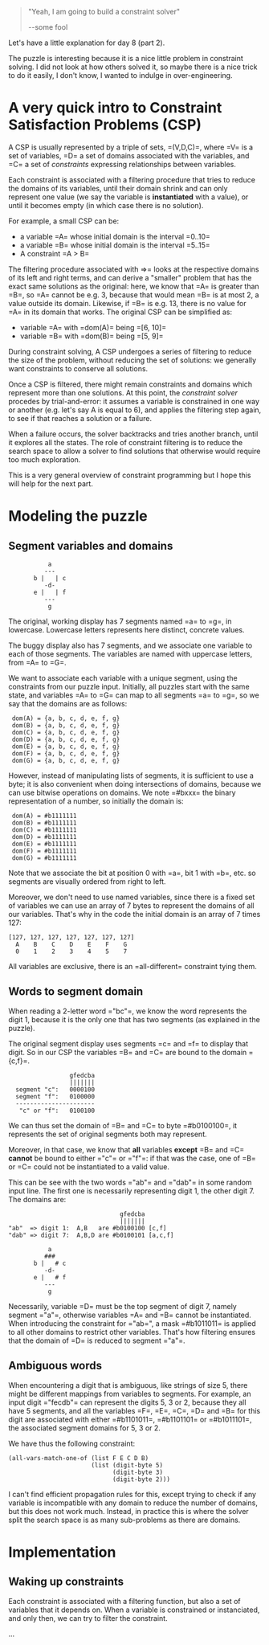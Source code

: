 >
> "Yeah, I am going to build a constraint solver"
>
>  --some fool
>

Let's have a little explanation for day 8 (part 2).

The puzzle is interesting because it is a nice little problem in
constraint solving. I did not look at how others solved it, so maybe
there is a nice trick to do it easily, I don't know, I wanted to
indulge in over-engineering.

# A very quick intro to Constraint Satisfaction Problems (CSP)

A CSP is usually represented by a triple of sets, =(V,D,C)=, where =V=
is a set of variables, =D= a set of domains associated with the
variables, and =C= a set of *constraints* expressing relationships
between variables.

Each constraint is associated with a filtering procedure that tries to
reduce the domains of its variables, until their domain shrink and can
only represent one value (we say the variable is **instantiated** with
a value), or until it becomes empty (in which case there is no
solution).

For example, a small CSP can be:

- a variable =A= whose initial domain is the interval =0..10=
- a variable =B= whose initial domain is the interval =5..15=
- A constraint =A > B=

The filtering procedure associated with =>= looks at the respective
domains of its left and right terms, and can derive a "smaller"
problem that has the exact same solutions as the original: here, we
know that =A= is greater than =B=, so =A= cannot be e.g. 3, because
that would mean =B= is at most 2, a value outside its domain.
Likewise, if =B= is e.g. 13, there is no value for =A= in its domain
that works. The original CSP can be simplified as:

- variable =A= with =dom(A)= being =[6, 10]=
- variable =B= with =dom(B)= being =[5, 9]=

During constraint solving, A CSP undergoes a series of filtering to
reduce the size of the problem, without reducing the set of solutions:
we generally want constraints to conserve all solutions.

Once a CSP is filtered, there might remain constraints and domains
which represent more than one solutions. At this point, the
*constraint solver* procedes by trial-and-error: it assumes a variable
is constrained in one way or another (e.g. let's say A is equal to 6),
and applies the filtering step again, to see if that reaches a
solution or a failure.

When a failure occurs, the solver backtracks and tries another branch,
until it explores all the states. The role of constraint filtering is
to reduce the search space to allow a solver to find solutions that
otherwise would require too much exploration.

This is a very general overview of constraint programming but I hope
this will help for the next part.

# Modeling the puzzle

## Segment variables and domains

               a
              ---
           b |   | c
              -d-
           e |   | f
              ---
               g

The original, working display has 7 segments named =a= to =g=, in
lowercase. Lowercase letters represents here distinct, concrete
values.

The buggy display also has 7 segments, and we associate one variable
to each of those segments. The variables are named with uppercase
letters, from =A= to =G=.

We want to associate each variable with a unique segment, using the
constraints from our puzzle input. Initially, all puzzles start with
the same state, and variables =A= to =G= can map to all segments =a=
to =g=, so we say that the domains are as follows:

     dom(A) = {a, b, c, d, e, f, g}
     dom(B) = {a, b, c, d, e, f, g}
     dom(C) = {a, b, c, d, e, f, g}
     dom(D) = {a, b, c, d, e, f, g}
     dom(E) = {a, b, c, d, e, f, g}
     dom(F) = {a, b, c, d, e, f, g}
     dom(G) = {a, b, c, d, e, f, g}

However, instead of manipulating lists of segments, it is sufficient
to use a byte; it is also convenient when doing intersections of
domains, because we can use bitwise operations on domains. We note
=#bxxx= the binary representation of a number, so initially the domain
is:

     dom(A) = #b1111111
     dom(B) = #b1111111
     dom(C) = #b1111111
     dom(D) = #b1111111
     dom(E) = #b1111111
     dom(F) = #b1111111
     dom(G) = #b1111111

Note that we associate the bit at position 0 with =a=, bit 1 with =b=,
etc. so segments are visually ordered from right to left.

Moreover, we don't need to use named variables, since there is a fixed
set of variables we can use an array of 7 bytes to represent the
domains of all our variables. That's why in the code the initial
domain is an array of 7 times 127:

    [127, 127, 127, 127, 127, 127, 127]
      A    B    C    D    E    F    G
      0    1    2    3    4    5    7

All variables are exclusive, there is an =all-different= constraint
tying them.

## Words to segment domain

When reading a 2-letter word ="bc"=, we know the word represents the
digit 1, because it is the only one that has two segments (as
explained in the puzzle).

The original segment display uses segments =c= and =f= to display that
digit. So in our CSP the variables =B= and =C= are bound to the domain
={c,f}=.

                     gfedcba
                     |||||||
      segment "c":   0000100
      segment "f":   0100000
      ----------------------
       "c" or "f":   0100100 

We can thus set the domain of =B= and =C= to byte =#b0100100=, it
represents the set of original segments both may represent.

Moreover, in that case, we know that **all** variables **except** =B=
and =C= **cannot** be bound to either ="c"= or ="f"=: if that was the
case, one of =B= or =C= could not be instantiated to a valid value.

This can be see with the two words ="ab"= and ="dab"= in some random
input line. The first one is necessarily representing digit 1, the
other digit 7. The domains are:

                                   gfedcba
                                   |||||||
    "ab"  => digit 1:  A,B   are #b0100100 [c,f]
    "dab" => digit 7:  A,B,D are #b0100101 [a,c,f]

               a
              ###
           b |   # c
              -d-
           e |   # f
              ---
               g

Necessarily, variable =D= must be the top segment of digit 7, namely
segment ="a"=, otherwise variables =A= and =B= cannot be instantiated.
When introducing the constraint for ="ab=", a mask =#b1011011= is
applied to all other domains to restrict other variables. That's how
filtering ensures that the domain of =D= is reduced to segment ="a"=.

## Ambiguous words

When encountering a digit that is ambiguous, like strings of size 5,
there might be different mappings from variables to segments. For
example, an input digit ="fecdb"= can represent the digits 5, 3 or 2,
because they all have 5 segments, and all the variables =F=, =E=, =C=,
=D= and =B= for this digit are associated with either =#b1101011=,
=#b1101101= or =#b1011101=, the associated segment domains for 5, 3 or
2.

We have thus the following constraint:

    (all-vars-match-one-of (list F E C D B)
                           (list (digit-byte 5)
                                 (digit-byte 3)
                                 (digit-byte 2)))

I can't find efficient propagation rules for this, except trying to
check if any variable is incompatible with any domain to reduce the
number of domains, but this does not work much. Instead, in practice
this is where the solver split the search space is as many
sub-problems as there are domains.

# Implementation

## Waking up constraints

Each constraint is associated with a filtering function, but also a
set of variables that it depends on. When a variable is constrained or
instanciated, and only then, we can try to filter the constraint.

...
